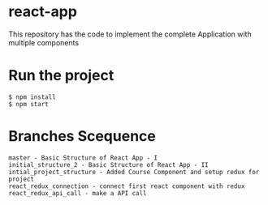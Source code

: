 # react-app
This repository has the code to implement the complete Application with multiple components

# Run the project
```
$ npm install
$ npm start 
```


# Branches Scequence
```
master - Basic Structure of React App - I
initial_structure_2 - Basic Structure of React App - II
intial_project_structure - Added Course Component and setup redux for project
react_redux_connection - connect first react component with redux
react_redux_api_call - make a API call
```
